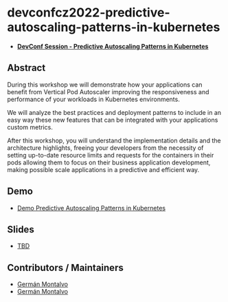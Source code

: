 # devconfcz2022-predictive-autoscaling-patterns-in-kubernetes

* [**DevConf Session - Predictive Autoscaling Patterns in Kubernetes**](https://devconfcz2022.sched.com/event/siIn/predictive-autoscaling-patterns-in-kubernetes)

## Abstract

During this workshop we will demonstrate how your applications can benefit from Vertical Pod Autoscaler improving the responsiveness and performance of your workloads in Kubernetes environments.

We will analyze the best practices and deployment patterns to include in an easy way these new features that can be integrated with your applications custom metrics.

After this workshop, you will understand the implementation details and the architecture highlights, freeing your developers from the necessity of setting up-to-date resource limits and requests for the containers in their pods allowing them to focus on their business application development, making possible scale applications in a predictive and efficient way. 

## Demo

* [Demo Predictive Autoscaling Patterns in Kubernetes](docs/demo.md)

## Slides

* [TBD](docs/slides.pdf)

## Contributors / Maintainers

* [Germán Montalvo](github.com/gmontalvoy/)
* [Germán Montalvo](github.com/rcarrata)